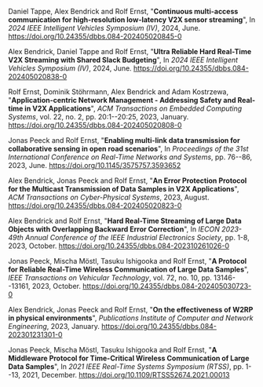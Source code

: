 Daniel Tappe, Alex Bendrick and Rolf Ernst, "**Continuous multi-access communication for high-resolution low-latency V2X sensor streaming**",  In *2024 IEEE Intelligent Vehicles Symposium (IV)*, 2024, June. <https://doi.org/10.24355/dbbs.084-202405020845-0>

Alex Bendrick, Daniel Tappe and Rolf Ernst, "**Ultra Reliable Hard Real-Time V2X Streaming with Shared Slack Budgeting**",  In *2024 IEEE Intelligent Vehicles Symposium (IV)*, 2024, June. <https://doi.org/10.24355/dbbs.084-202405020838-0>

Rolf Ernst, Dominik Stöhrmann, Alex Bendrick and Adam Kostrzewa, "**Application-centric Network Management - Addressing Safety and Real-time in V2X Applications**", *ACM Transactions on Embedded Computing Systems*, vol. 22, no. 2, pp. 20:1--20:25, 2023, January. <https://doi.org/10.24355/dbbs.084-202405020808-0>

Jonas Peeck and Rolf Ernst, "**Enabling multi-link data transmission for collaborative sensing in open road scenarios**",  In *Proceedings of the 31st International Conference on Real-Time Networks and Systems*, pp. 76--86, 2023, June. <https://doi.org/10.1145/3575757.3593652>

Alex Bendrick, Jonas Peeck and Rolf Ernst, "**An Error Protection Protocol for the Multicast Transmission of Data Samples in V2X Applications**", *ACM Transactions on Cyber-Physical Systems*, 2023, August. <https://doi.org/10.24355/dbbs.084-202405020823-0>

Alex Bendrick and Rolf Ernst, "**Hard Real-Time Streaming of Large Data Objects with Overlapping Backward Error Correction**",  In *IECON 2023-49th Annual Conference of the IEEE Industrial Electronics Society*, pp. 1-8, 2023, October. <https://doi.org/10.24355/dbbs.084-202310261026-0>

Jonas Peeck, Mischa Möstl, Tasuku Ishigooka and Rolf Ernst, "**A Protocol for Reliable Real-Time Wireless Communication of Large Data Samples**", *IEEE Transactions on Vehicular Technology*, vol. 72, no. 10, pp. 13146--13161, 2023, October. <https://doi.org/10.24355/dbbs.084-202405030723-0>

Alex Bendrick, Jonas Peeck and Rolf Ernst, "**On the effectiveness of W2RP in physical environments**", *Publications Institute of Computer and Network Engineering*, 2023, January. <https://doi.org/10.24355/dbbs.084-202301231301-0>

Jonas Peeck, Mischa Möstl, Tasuku Ishigooka and Rolf Ernst, "**A Middleware Protocol for Time-Critical Wireless Communication of Large Data Samples**",  In *2021 IEEE Real-Time Systems Symposium (RTSS)*, pp. 1--13, 2021, December. <https://doi.org/10.1109/RTSS52674.2021.00013>


